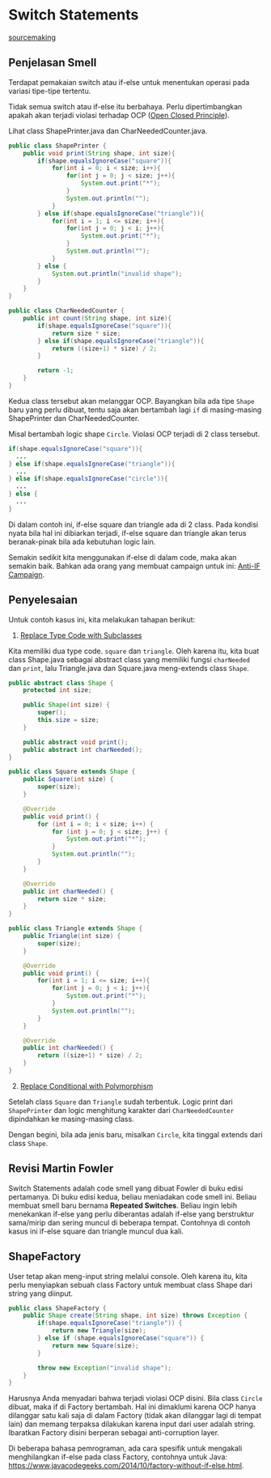 # Switch Statements

[sourcemaking](https://sourcemaking.com/refactoring/smells/switch-statements)

## Penjelasan Smell

Terdapat pemakaian switch atau if-else untuk menentukan operasi pada variasi tipe-tipe tertentu.

Tidak semua switch atau if-else itu berbahaya. Perlu dipertimbangkan apakah akan terjadi violasi terhadap OCP ([Open Closed Principle](https://en.wikipedia.org/wiki/Open%E2%80%93closed_principle)).

Lihat class <github-url to="before/ShapePrinter.java">ShapePrinter.java</github-url> dan <github-url to="before/CharNeededCounter.java">CharNeededCounter.java</github-url>.

<Tabs>
<Tab name="ShapePrinter" text="ShapePrinter.java">

```java
public class ShapePrinter {
	public void print(String shape, int size){
		if(shape.equalsIgnoreCase("square")){
			for(int i = 0; i < size; i++){
				for(int j = 0; j < size; j++){
					System.out.print("*");
				}
				System.out.println("");
			}
		} else if(shape.equalsIgnoreCase("triangle")){
			for(int i = 1; i <= size; i++){
				for(int j = 0; j < i; j++){
					System.out.print("*");
				}
				System.out.println("");
			}
		} else {
			System.out.println("invalid shape");
		}
	}
}
```

</Tab>
<Tab name="CharNeededCounter" text="CharNeededCounter.java">

```java
public class CharNeededCounter {
	public int count(String shape, int size){
		if(shape.equalsIgnoreCase("square")){
			return size * size;
		} else if(shape.equalsIgnoreCase("triangle")){
			return ((size+1) * size) / 2;
		}

		return -1;
	}
}
```

</Tab>
</Tabs>

Kedua class tersebut akan melanggar OCP. Bayangkan bila ada tipe `Shape` baru yang perlu dibuat, tentu saja akan bertambah lagi `if` di masing-masing ShapePrinter dan CharNeededCounter.

Misal bertambah logic shape `Circle`. Violasi OCP terjadi di 2 class tersebut.

```java
if(shape.equalsIgnoreCase("square")){
  ...
} else if(shape.equalsIgnoreCase("triangle")){
  ...
} else if(shape.equalsIgnoreCase("circle")){
  ...
} else {
  ...
}
```

Di dalam contoh ini, if-else square dan triangle ada di 2 class. Pada kondisi nyata bila hal ini dibiarkan terjadi, if-else square dan triangle akan terus beranak-pinak bila ada kebutuhan logic lain.

Semakin sedikit kita menggunakan if-else di dalam code, maka akan semakin baik. Bahkan ada orang yang membuat campaign untuk ini: [Anti-IF Campaign](https://francescocirillo.com/pages/anti-if-campaign).

## Penyelesaian

Untuk contoh kasus ini, kita melakukan tahapan berikut:

1. [Replace Type Code with Subclasses](https://sourcemaking.com/refactoring/replace-type-code-with-subclasses)

Kita memiliki dua type code. `square` dan `triangle`. Oleh karena itu, kita buat class <github-url to="after/Shape.java">Shape.java</github-url> sebagai abstract class yang memiliki fungsi `charNeeded` dan `print`, lalu <github-url to="after/Shape.java">Triangle.java</github-url> dan <github-url to="after/Square.java">Square.java</github-url> meng-extends class `Shape`.

<Tabs>
<Tab name="Shape" text="Shape.java">

```java
public abstract class Shape {
	protected int size;

	public Shape(int size) {
		super();
		this.size = size;
	}

	public abstract void print();
	public abstract int charNeeded();
}
```

</Tab>
<Tab name="Square" text="Square.java">

```java
public class Square extends Shape {
	public Square(int size) {
		super(size);
	}

	@Override
	public void print() {
		for (int i = 0; i < size; i++) {
			for (int j = 0; j < size; j++) {
				System.out.print("*");
			}
			System.out.println("");
		}
	}

	@Override
	public int charNeeded() {
		return size * size;
	}
}
```

</Tab>
<Tab name="Triangle" text="Triangle.java">

```java
public class Triangle extends Shape {
	public Triangle(int size) {
		super(size);
	}

	@Override
	public void print() {
		for(int i = 1; i <= size; i++){
			for(int j = 0; j < i; j++){
				System.out.print("*");
			}
			System.out.println("");
		}
	}

	@Override
	public int charNeeded() {
		return ((size+1) * size) / 2;
	}
}
```

</Tab>
</Tabs>

2. [Replace Conditional with Polymorphism](https://sourcemaking.com/refactoring/replace-conditional-with-polymorphism)

Setelah class `Square` dan `Triangle` sudah terbentuk. Logic print dari `ShapePrinter` dan logic menghitung karakter dari `CharNeededCounter` dipindahkan ke masing-masing class.

Dengan begini, bila ada jenis baru, misalkan `Circle`, kita tinggal extends dari class `Shape`.

## Revisi Martin Fowler

Switch Statements adalah code smell yang dibuat Fowler di buku edisi pertamanya. Di buku edisi kedua, beliau meniadakan code smell ini. Beliau membuat smell baru bernama **Repeated Switches**. Beliau ingin lebih menekankan if-else yang perlu diberantas adalah if-else yang berstruktur sama/mirip dan sering muncul di beberapa tempat. Contohnya di contoh kasus ini if-else square dan triangle muncul dua kali.

## ShapeFactory

User tetap akan meng-input string melalui console. Oleh karena itu, kita perlu menyiapkan sebuah class <github-url to="after/ShapeFactory">Factory</github-url> untuk membuat class Shape dari string yang diinput.

<Tabs>
<Tab name="Price" text="Price.java">

```java
public class ShapeFactory {
	public Shape create(String shape, int size) throws Exception {
		if(shape.equalsIgnoreCase("triangle")) {
			return new Triangle(size);
		} else if (shape.equalsIgnoreCase("square")) {
			return new Square(size);
		}

		throw new Exception("invalid shape");
	}
}
```

</Tab>
</Tabs>

Harusnya Anda menyadari bahwa terjadi violasi OCP disini. Bila class `Circle` dibuat, maka if di Factory bertambah. Hal ini dimaklumi karena OCP hanya dilanggar satu kali saja di dalam Factory (tidak akan dilanggar lagi di tempat lain) dan memang terpaksa dilakukan karena input dari user adalah string. Ibaratkan Factory disini berperan sebagai anti-corruption layer.

Di beberapa bahasa pemrograman, ada cara spesifik untuk mengakali menghilangkan if-else pada class Factory, contohnya untuk Java: https://www.javacodegeeks.com/2014/10/factory-without-if-else.html.
